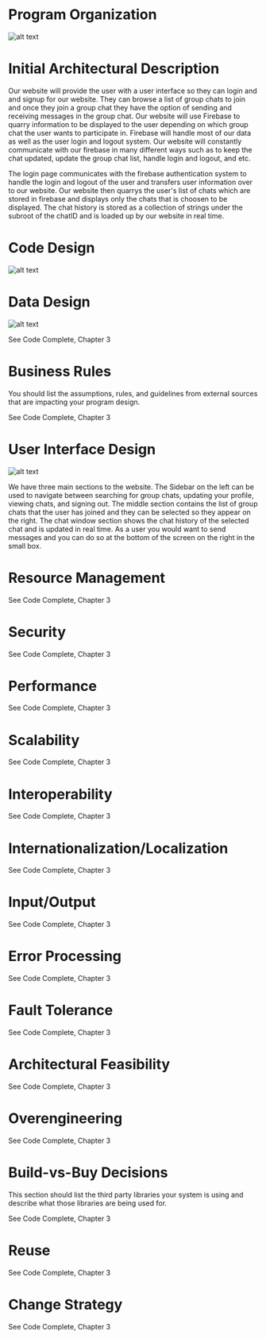 
# Program Organization

![alt text](https://cdn.discordapp.com/attachments/803334690009382935/810592705838710794/architecturalDesign.png)

# Initial Architectural Description
Our website will provide the user with a user interface so they can login and and signup for our website. They can browse a list of group chats to join and once they join a group chat they have the option of sending and receiving messages in the group chat. Our website will use Firebase to quarry information to be displayed to the user depending on which group chat the user wants to participate in. Firebase will handle most of our data as well as the user login and logout system. Our website will constantly communicate with our firebase in many different ways such as to keep the chat updated, update the group chat list, handle login and logout, and etc. 

The login page communicates with the firebase authentication system to handle the login and logout of the user and transfers user information over to our website. 
Our website then quarrys the user's list of chats which are stored in firebase and displays only the chats that is choosen to be displayed.
The chat history is stored as a collection of strings under the subroot of the chatID and is loaded up by our website in real time.


# Code Design

![alt text](https://cdn.discordapp.com/attachments/548034934422634496/810605494694969365/download.png)

# Data Design

![alt text](https://cdn.discordapp.com/attachments/548034934422634496/810615103840976896/unknown.png)

See Code Complete, Chapter 3

# Business Rules

You should list the assumptions, rules, and guidelines from external sources that are impacting your program design. 

See Code Complete, Chapter 3

# User Interface Design

![alt text](https://cdn.discordapp.com/attachments/548034934422634496/810609506098610206/unknown.png)

We have three main sections to the website. The Sidebar on the left can be used to navigate between searching for group chats, updating your profile, viewing chats, and signing out. The middle section contains the list of group chats that the user has joined and they can be selected so they appear on the right. The chat window section shows the chat history of the selected chat and is updated in real time. As a user you would want to send messages and you can do so at the bottom of the screen on the right in the small box.


# Resource Management

See Code Complete, Chapter 3

# Security

See Code Complete, Chapter 3

# Performance

See Code Complete, Chapter 3

# Scalability

See Code Complete, Chapter 3

# Interoperability

See Code Complete, Chapter 3

# Internationalization/Localization

See Code Complete, Chapter 3

# Input/Output

See Code Complete, Chapter 3

# Error Processing

See Code Complete, Chapter 3

# Fault Tolerance

See Code Complete, Chapter 3

# Architectural Feasibility

See Code Complete, Chapter 3

# Overengineering

See Code Complete, Chapter 3

# Build-vs-Buy Decisions

This section should list the third party libraries your system is using and describe what those libraries are being used for.

See Code Complete, Chapter 3

# Reuse

See Code Complete, Chapter 3

# Change Strategy

See Code Complete, Chapter 3
